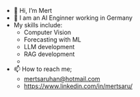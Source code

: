 - 👋 Hi, I’m Mert
- 👀 I am an AI Enginner working in Germany
- My skills include:
    - Computer Vision
    - Forecasting with ML
    - LLM development
    - RAG development
    - 
- 📫 How to reach me;
    - mertsaruhan@hotmail.com
    - https://www.linkedin.com/in/mertsaru/

<!---
mertsaru/mertsaru is a ✨ special ✨ repository because its `README.md` (this file) appears on your GitHub profile.
You can click the Preview link to take a look at your changes.
--->
